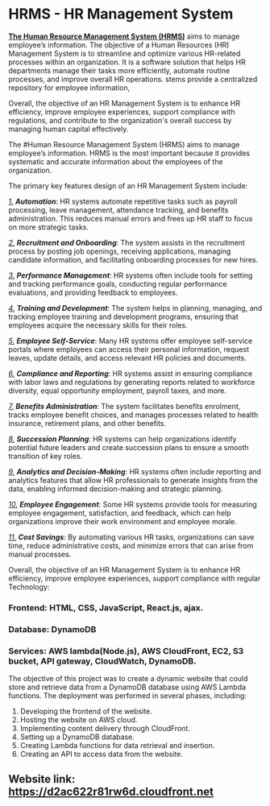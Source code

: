 # HRMS - HR Management System

[**The Human Resource Management System (HRMS)**]() aims to manage employee’s information. The objective of a Human Resources (HR) Management System is to streamline and optimize various HR-related processes within an organization. It is a software solution that helps HR departments manage their tasks more efficiently, automate routine processes, and improve overall HR operations. stems provide a centralized repository for employee information, 

Overall, the objective of an HR Management System is to enhance HR efficiency, improve employee experiences, support compliance with regulations, and contribute to the organization's overall success by managing human capital effectively.



The #Human Resource Management System (HRMS) aims to manage employee’s information. HRMS is the most important because it provides systematic and accurate information about the employees of the organization. 

The primary key features design of an HR Management System include:

[*1.*]()	***Automation***: HR systems automate repetitive tasks such as payroll processing, leave management, attendance tracking, and benefits administration. This reduces manual errors and frees up HR staff to focus on more strategic tasks.

[*2.*]()	***Recruitment and Onboarding***: The system assists in the recruitment process by posting job openings, receiving applications, managing candidate information, and facilitating onboarding processes for new hires.

[*3.*]()	***Performance Management***: HR systems often include tools for setting and tracking performance goals, conducting regular performance evaluations, and providing feedback to employees.

[*4.*]()	***Training and Development***: The system helps in planning, managing, and tracking employee training and development programs, ensuring that employees acquire the necessary skills for their roles.

[*5.*]()	***Employee Self-Service***: Many HR systems offer employee self-service portals where employees can access their personal information, request leaves, update details, and access relevant HR policies and documents.

[*6.*]()	***Compliance and Reporting***: HR systems assist in ensuring compliance with labor laws and regulations by generating reports related to workforce diversity, equal opportunity employment, payroll taxes, and more.

[*7.*]()	***Benefits Administration***: The system facilitates benefits enrolment, tracks employee benefit choices, and manages processes related to health insurance, retirement plans, and other benefits.

[*8.*]()	***Succession Planning***: HR systems can help organizations identify potential future leaders and create succession plans to ensure a smooth transition of key roles.

[*9.*]()	***Analytics and Decision-Making***: HR systems often include reporting and analytics features that allow HR professionals to generate insights from the data, enabling informed decision-making and strategic planning.

[*10.*]()	***Employee Engagement***: Some HR systems provide tools for measuring employee engagement, satisfaction, and feedback, which can help organizations improve their work environment and employee morale.

[*11.*]()	***Cost Savings***: By automating various HR tasks, organizations can save time, reduce administrative costs, and minimize errors that can arise from manual processes.
    
Overall, the objective of an HR Management System is to enhance HR efficiency, improve employee experiences, support compliance with regular
Technology:

### Frontend: HTML, CSS, JavaScript, React.js, ajax.
### Database: DynamoDB
### Services: AWS lambda(Node.js), AWS CloudFront, EC2, S3 bucket, API gateway, CloudWatch, DynamoDB.


The objective of this project was to create a dynamic website that could store and retrieve data from a DynamoDB database using AWS Lambda functions. The deployment was performed in several phases, including:

1.	Developing the frontend of the website.
2.	Hosting the website on AWS cloud.
3.	Implementing content delivery through CloudFront.
4.	Setting up a DynamoDB database.
5.	Creating Lambda functions for data retrieval and insertion.
6.	Creating an API to access data from the website.
   
## Website link: https://d2ac622r81rw6d.cloudfront.net  


